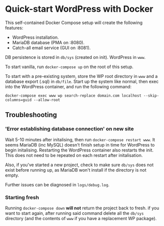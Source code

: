 # Quick-start WordPress with Docker
This self-contained Docker Compose setup will create the following features:
* WordPress installation.
* MariaDB database (PMA on :8080).
* Catch-all email service (GUI on :8081).

DB persistence is stored in `db/sys` (created on init). WordPress in `www`.

To start vanilla, run `docker-compose up` on the root of this setup.

To start with a pre-existing system, store the WP root directory in `www` and a
database export (.sql) in `db/file`. Start up the system like normal, then exec
into the WordPress container, and run the following command:

`docker-compose exec www wp search-replace domain.com localhost --skip-columns=guid --allow-root`

## Troubleshooting
### 'Error establishing database connection' on new site
Wait 5-10 minutes after initalising, then run `docker-compose restart www`. It
seems MariaDB (inc MySQL) doesn't finish setup in time for WordPress to begin
initalising. Restarting the WordPress container also restarts the init. This
does not need to be repeated on each restart after initalisation.

Also, if you've started a new project, check to make sure `db/sys` does not
exist before running up, as MariaDB won't install if the directory is not empty.

Further issues can be diagnosed in `logs/debug.log`.

### Starting fresh
Running `docker-compose down` **will not** return the project back to fresh. if
you want to start again, after running said command delete all the `db/sys`
directory (and the contents of `www` if you have a replacement WP package).